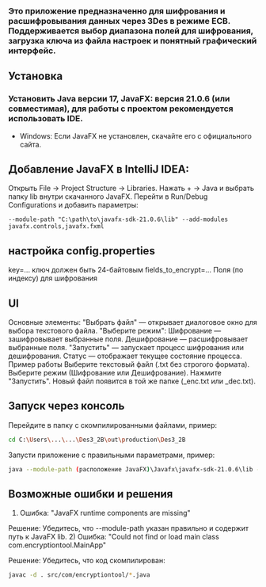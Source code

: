 ### Это приложение предназначенно для шифрования и расшифровывания данных через 3Des в режиме ECB.  Поддерживается выбор диапазона полей для шифрования, загрузка ключа из файла настроек и понятный графический интерфейс.
## Установка
### Установить Java версии 17, JavaFX: версия 21.0.6 (или совместимая), для работы с проектом рекомендуется использовать IDE.
- Windows: 
Если JavaFX не установлен, скачайте его с официального сайта.

## Добавление JavaFX в IntelliJ IDEA:
Открыть File → Project Structure → Libraries.
Нажать + → Java и выбрать папку lib внутри скачанного JavaFX.
Перейти в Run/Debug Configurations и добавить параметры:
```
--module-path "C:\path\to\javafx-sdk-21.0.6\lib" --add-modules javafx.controls,javafx.fxml
```
## настройка config.properties
key=... ключ должен быть 24-байтовым
fields_to_encrypt=... Поля (по индексу) для шифрования

## UI
Основные элементы:
"Выбрать файл" — открывает диалоговое окно для выбора текстового файла.
"Выберите режим":
Шифрование — зашифровывает выбранные поля.
Дешифрование — расшифровывает выбранные поля.
"Запустить" — запускает процесс шифрования или дешифрования.
Статус — отображает текущее состояние процесса.
Пример работы
Выберите текстовый файл (.txt без строгого формата).
Выберите режим (Шифрование или Дешифрование).
Нажмите "Запустить".
Новый файл появится в той же папке (_enc.txt или _dec.txt).

## Запуск через консоль
Перейдите в папку с скомпилированными файлами, пример:
```sh
cd C:\Users\...\...\Des3_2B\out\production\Des3_2B
```
Запусти приложение с правильными параметрами, пример:
```sh
java --module-path (расположение JavaFX)\Javafx\javafx-sdk-21.0.6\lib --add-modules javafx.controls,javafx.fxml -cp . com.encryptiontool.MainApp
```
## Возможные ошибки и решения
1) Ошибка: "JavaFX runtime components are missing"

Решение: Убедитесь, что --module-path указан правильно и содержит путь к JavaFX lib.
2) Ошибка: "Could not find or load main class com.encryptiontool.MainApp"

Решение: Убедитесь, что код скомпилирован:
```sh
javac -d . src/com/encryptiontool/*.java
```


